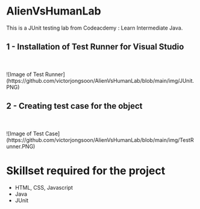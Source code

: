 # AlienVsHumanLab
 This is a JUnit testing lab from Codeacdemy : Learn Intermediate Java.

## 1 - Installation of Test Runner for Visual Studio
<br />
<br />
![Image of Test Runner](https://github.com/victorjongsoon/AlienVsHumanLab/blob/main/img/JUnit.PNG)

## 2 - Creating test case for the object
<br />
<br />
![Image of Test Case](https://github.com/victorjongsoon/AlienVsHumanLab/blob/main/img/TestRunner.PNG)


# Skillset required for  the project
* HTML, CSS, Javascript
* Java
* JUnit


